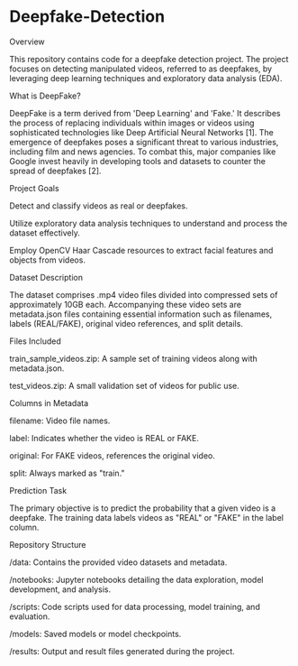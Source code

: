 # Deepfake-Detection

Overview

This repository contains code for a deepfake detection project. The project focuses on detecting manipulated videos, referred to as deepfakes, by leveraging deep learning techniques and exploratory data analysis (EDA).

What is DeepFake?

DeepFake is a term derived from 'Deep Learning' and 'Fake.' It describes the process of replacing individuals within images or videos using sophisticated technologies like Deep Artificial Neural Networks [1]. The emergence of deepfakes poses a significant threat to various industries, including film and news agencies. To combat this, major companies like Google invest heavily in developing tools and datasets to counter the spread of deepfakes [2].

Project Goals

Detect and classify videos as real or deepfakes.

Utilize exploratory data analysis techniques to understand and process the dataset effectively.

Employ OpenCV Haar Cascade resources to extract facial features and objects from videos.

Dataset Description

The dataset comprises .mp4 video files divided into compressed sets of approximately 10GB each. Accompanying these video sets are metadata.json files containing essential information such as filenames, labels (REAL/FAKE), original video references, and split details.

Files Included

train_sample_videos.zip: A sample set of training videos along with metadata.json.

test_videos.zip: A small validation set of videos for public use.

Columns in Metadata

filename: Video file names.

label: Indicates whether the video is REAL or FAKE.

original: For FAKE videos, references the original video.

split: Always marked as "train."

Prediction Task

The primary objective is to predict the probability that a given video is a deepfake. The training data labels videos as "REAL" or "FAKE" in the label column. 

Repository Structure

/data: Contains the provided video datasets and metadata.

/notebooks: Jupyter notebooks detailing the data exploration, model development, and analysis.

/scripts: Code scripts used for data processing, model training, and evaluation.

/models: Saved models or model checkpoints.

/results: Output and result files generated during the project.
